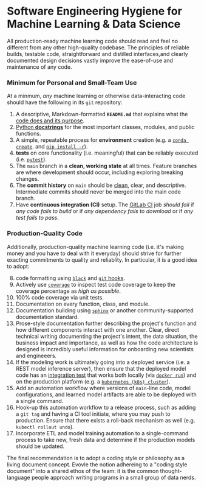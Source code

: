 # Software Engineering Hygiene for Machine Learning & Data Science

All production-ready machine learning code should read and feel no different from
any other high-quality codebase. The principles of reliable builds, testable
code, straightforward and distilled interfaces,and clearly documented design
decisions vastly improve the ease-of-use and maintenance of any code.


### Minimum for Personal and Small-Team Use
At a minmum, _any_ machine learning or otherwise data-interacting code should have the following in its `git` repository:

1. A descriptive, Markdown-formatted **`README.md`** that explains what the [code does and its purpose](
https://www.makeareadme.com/).
2. [Python **docstrings**](https://www.python.org/dev/peps/pep-0257/) for the most important classes, modules, and public functions. 
3. A simple, repeatable process for **environment** creation (e.g. a [`conda create`](https://docs.conda.io/projects/conda/en/latest/user-guide/tasks/manage-environments.html). and [`pip install -r`](https://pip.pypa.io/en/stable/reference/pip_install/)).
4. **tests** on core functionality (i.e. meaningful) that can be reliably executed (i.e. [`pytest`](https://docs.pytest.org/en/latest/contents.html)).
5. The `main` branch in a **clean, working state** at all times. Feature branches are where development should occur, including exploring breaking changes.
6. The **commit history** on `main` should be [clean](https://www.git-tower.com/learn/git/ebook/en/command-line/appendix/best-practices), clear, and descriptive. Intermediate commits should never be merged into the main code branch.
7. Have **continuous integration (CI)** setup. The [GitLab CI](https://docs.gitlab.com/ee/ci/) job _should fail_ if _any code fails to build_ or if _any dependency fails to download_ or if _any test fails to pass_.



### Production-Quality Code
Additionally, production-quality machine learning code (i.e. it's making money and you have to deal with it everyday) should strive for further exacting commitments to quality and reliablity. In particular, it is a good idea to adopt:

8. code formatting using [`black`](https://github.com/ambv/black) and [`git` hooks](https://githooks.com/).
9. Actively use [`coverage`](https://coverage.readthedocs.io/) to inspect test code coverage to keep the coverage percentage as _high as possible_.
10. 100% code coverage via  unit tests.
12. Documentation on every function, class, and module.
13. Documentation building using [`sphinx`](http://www.sphinx-doc.org/en/stable/) or another community-supported documentation standard.
14. Prose-style documentation further describing the project's function and how different components interact with one another. Clear, direct technical writing documenting the project's intent, the data situation, the business impact and importance, as well as how the code architecture is designed is incredibly useful information for onboarding new scientists and engineeers.
15. If the modeling work is ultimately going into a deployed service (i.e. a REST model inference server), then ensure that the deployed model code has an [integration test](https://en.wikipedia.org/wiki/Integration_testing) that works both locally (via [`docker run`](https://docs.docker.com/engine/reference/run/)) and on the production platform (e.g. a [`kubernetes (k8s) cluster`](https://kubernetes.io/)).
16. Add an automation workflow where versions of `main`-line code, model configurations, and learned model artifacts are able to be deployed with a single command.
17. Hook-up this automation workflow to a release process, such as adding a `git tag` and having a CI tool initiate, where you may push to production. Ensure that there exists a roll-back mechanism as well (e.g. `kubectl rollout undo`).
18. Incorporate ETL and model training automation to a single-command process to take new, fresh data and determine if the production models should be updated.

The final recommendation is to adopt a coding style or philosophy as a living document concept. Evovle the notion adhereing to a "coding style document" into a shared ethos of the team: it is the common thought-language people approach writing programs in a small group of data nerds.
